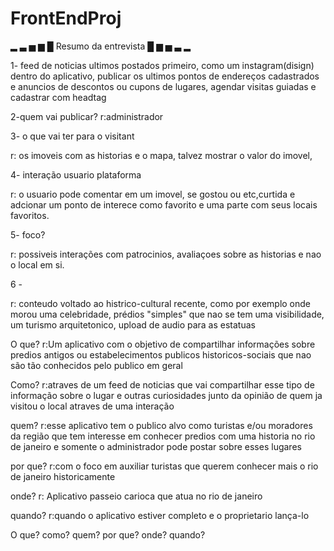# FrontEndProj
▂ ▃ ▅ ▆ █ Resumo da entrevista █ ▆ ▅ ▃ ▂
                                                               
1- feed de noticias ultimos postados primeiro, como um instagram(disign) dentro do aplicativo, publicar os ultimos 
pontos de endereços cadastrados e anuncios de descontos ou cupons de lugares, agendar visitas guiadas e cadastrar com headtag

2-quem vai publicar?
r:administrador

3- o que vai ter para o visitant 

r: os imoveis com as historias e o mapa, talvez mostrar o valor do imovel,

4- interação usuario plataforma 

r: o usuario pode comentar em um imovel, se gostou ou etc,curtida e adcionar um ponto de interece como favorito e uma parte com seus locais favoritos.

5- foco?

r: possiveis interações com patrocinios, avaliaçoes sobre as historias e nao o local em si.

6 -

r: conteudo voltado ao histrico-cultural recente, como por exemplo onde morou uma celebridade, prédios "simples" que nao se tem uma visibilidade, 
um turismo arquitetonico, upload de audio para as estatuas


O que?
r:Um aplicativo com o objetivo de compartilhar informações sobre predios antigos ou estabelecimentos publicos historicos-sociais que nao são tão conhecidos pelo publico em geral



Como?
r:atraves de um feed de noticias que vai compartilhar esse tipo de informação sobre o lugar e outras curiosidades junto da opinião de quem ja visitou o local atraves de uma interação


quem?
r:esse aplicativo tem o publico alvo como turistas e/ou moradores da região que tem interesse em conhecer predios com uma historia no rio de janeiro e somente o administrador pode postar sobre esses lugares 

por que?
r:com o foco em auxiliar turistas que querem conhecer mais o rio de janeiro historicamente

onde?
r: Aplicativo passeio carioca que atua no rio de janeiro

quando?
r:quando o aplicativo estiver completo e o proprietario lança-lo
















O que?
como?
quem?
por que?
onde?
quando?



